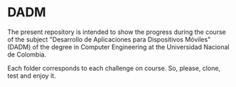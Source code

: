 # DADM

The present repository is intended to show the progress during the course of the subject "Desarrollo de Aplicaciones para Dispositivos Móviles" (DADM) of the degree in Computer Engineering at the Universidad Nacional de Colombia.

Each folder corresponds to each challenge on course. So, please, clone, test and enjoy it.


